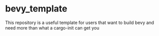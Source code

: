 # bevy_template
This repository is a useful template for users that want to build bevy and need more than what a cargo-init can get you
